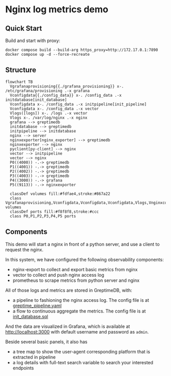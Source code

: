 # Nginx log metrics demo

## Quick Start

Build and start with proxy:

```shell
docker compose build --build-arg https_proxy=http://172.17.0.1:7890
docker compose up -d --force-recreate
```

## Structure

<!-- This chart is generated by https://derlin.github.io/docker-compose-viz-mermaid/ -->

```mermaid
flowchart TB
  Vgrafanaprovisioning{{./grafana_provisioning}} x-. /etc/grafana/provisioning .-x grafana
  Vconfigdata{{./config_data}} x-. /config_data .-x initdatabase[init_database]
  Vconfigdata x-. /config_data .-x initpipeline[init_pipeline]
  Vconfigdata x-. /config_data .-x vector
  Vlogs([logs]) x-. /logs .-x vector
  Vlogs x-. /var/log/nginx .-x nginx
  grafana --> greptimedb
  initdatabase --> greptimedb
  initpipeline --> initdatabase
  nginx --> server
  nginxexporter[nginx_exporter] --> greptimedb
  nginxexporter --> nginx
  pyclient[py-client] --> nginx
  vector --> initpipeline
  vector --> nginx
  P0((4000)) -.-> greptimedb
  P1((4001)) -.-> greptimedb
  P2((4002)) -.-> greptimedb
  P3((4003)) -.-> greptimedb
  P4((3000)) -.-> grafana
  P5((9113)) -.-> nginxexporter

  classDef volumes fill:#fdfae4,stroke:#867a22
  class Vgrafanaprovisioning,Vconfigdata,Vconfigdata,Vconfigdata,Vlogs,Vnginxconfnginxconf,Vlogs,Vconfigdataprometheusgreptimedbyml volumes
  classDef ports fill:#f8f8f8,stroke:#ccc
  class P0,P1,P2,P3,P4,P5 ports
```

## Components

This demo will start a nginx in front of a python server, and use a client to request the nginx.

In this system, we have configured the following observability components:
- nginx-export to collect and export basic metrics from nginx
- vector to collect and push nginx access log
- prometheus to scrape metrics from python server and nginx

All of those logs and metrics are stored in GreptimeDB, with:
- a pipeline to fashioning the nginx access log. The config file is at [greptime_pipeline.yaml](./config_data/greptime_pipeline.yaml)
- a flow to continuous aggregate the metrics. The config file is at [init_database.sql](./config_data/init_database.sql)

And the data are visualized in Grafana, which is available at [http://localhost:3000](http://localhost:3000) with default username and password as `admin`.

Beside several basic panels, it also has
- a tree map to show the user-agent corresponding platform that is extracted in pipeline
- a log details with full-text search variable to search your interested endpoints
